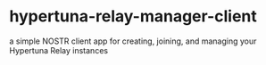 # hypertuna-relay-manager-client
a simple NOSTR client app for creating, joining, and managing your Hypertuna Relay instances
